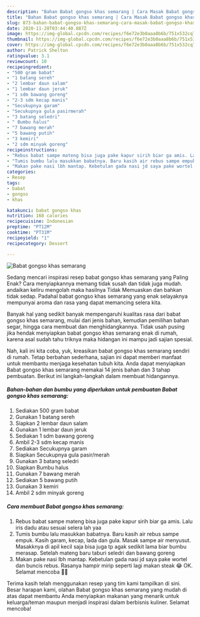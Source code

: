 ```yaml
---
description: "Bahan Babat gongso khas semarang | Cara Masak Babat gongso khas semarang Yang Lezat Sekali"
title: "Bahan Babat gongso khas semarang | Cara Masak Babat gongso khas semarang Yang Lezat Sekali"
slug: 873-bahan-babat-gongso-khas-semarang-cara-masak-babat-gongso-khas-semarang-yang-lezat-sekali
date: 2020-11-28T03:44:40.887Z
image: https://img-global.cpcdn.com/recipes/f6e72e3b0aaa8b6b/751x532cq70/babat-gongso-khas-semarang-foto-resep-utama.jpg
thumbnail: https://img-global.cpcdn.com/recipes/f6e72e3b0aaa8b6b/751x532cq70/babat-gongso-khas-semarang-foto-resep-utama.jpg
cover: https://img-global.cpcdn.com/recipes/f6e72e3b0aaa8b6b/751x532cq70/babat-gongso-khas-semarang-foto-resep-utama.jpg
author: Patrick Shelton
ratingvalue: 3.1
reviewcount: 10
recipeingredient:
- "500 gram babat"
- "1 batang sereh"
- "2 lembar daun salam"
- "1 lembar daun jeruk"
- "1 sdm bawang goreng"
- "2-3 sdm kecap manis"
- "Secukupnya garam"
- "Secukupnya gula pasirmerah"
- "3 batang seledri"
- " Bumbu halus"
- "7 bawang merah"
- "5 bawang putih"
- "3 kemiri"
- "2 sdm minyak goreng"
recipeinstructions:
- "Rebus babat sampe mateng bisa juga pake kapur sirih biar ga amis. Lalu iris dadu atau sesuai selera lah yaa"
- "Tumis bumbu lalu masukkan babatnya. Baru kasih air rebus sampe empuk. Kasih garam, kecap, lada dan gula. Masak sampe air menyusut. Masakknya di apil kecil saja bisa juga tp agak sedikit lama biar bumbu merasap. Setelah mateng baru taburi seledri dan bawang goreng"
- "Makan pake nasi lbh mantap. Kebetulan gada nasi jd saya pake wortel dan buncis rebus. Rasanya hampir mirip seperti lagi makan steak 😂 OK. Selamat mencoba 🙌💕"
categories:
- Resep
tags:
- babat
- gongso
- khas

katakunci: babat gongso khas 
nutrition: 168 calories
recipecuisine: Indonesian
preptime: "PT12M"
cooktime: "PT31M"
recipeyield: "1"
recipecategory: Dessert

---
```



![Babat gongso khas semarang](https://img-global.cpcdn.com/recipes/f6e72e3b0aaa8b6b/751x532cq70/babat-gongso-khas-semarang-foto-resep-utama.jpg)

Sedang mencari inspirasi resep babat gongso khas semarang yang Paling Enak? Cara menyiapkannya memang tidak susah dan tidak juga mudah. andaikan keliru mengolah maka hasilnya Tidak Memuaskan dan bahkan tidak sedap. Padahal babat gongso khas semarang yang enak selayaknya mempunyai aroma dan rasa yang dapat memancing selera kita.

Banyak hal yang sedikit banyak mempengaruhi kualitas rasa dari babat gongso khas semarang, mulai dari jenis bahan, kemudian pemilihan bahan segar, hingga cara membuat dan menghidangkannya. Tidak usah pusing jika hendak menyiapkan babat gongso khas semarang enak di rumah, karena asal sudah tahu triknya maka hidangan ini mampu jadi sajian spesial.




Nah, kali ini kita coba, yuk, kreasikan babat gongso khas semarang sendiri di rumah. Tetap berbahan sederhana, sajian ini dapat memberi manfaat untuk membantu menjaga kesehatan tubuh kita. Anda dapat menyiapkan Babat gongso khas semarang memakai 14 jenis bahan dan 3 tahap pembuatan. Berikut ini langkah-langkah dalam membuat hidangannya.

<!--inarticleads1-->

##### Bahan-bahan dan bumbu yang diperlukan untuk pembuatan Babat gongso khas semarang:

1. Sediakan 500 gram babat
1. Gunakan 1 batang sereh
1. Siapkan 2 lembar daun salam
1. Gunakan 1 lembar daun jeruk
1. Sediakan 1 sdm bawang goreng
1. Ambil 2-3 sdm kecap manis
1. Sediakan Secukupnya garam
1. Siapkan Secukupnya gula pasir/merah
1. Gunakan 3 batang seledri
1. Siapkan  Bumbu halus
1. Gunakan 7 bawang merah
1. Sediakan 5 bawang putih
1. Gunakan 3 kemiri
1. Ambil 2 sdm minyak goreng




<!--inarticleads2-->

##### Cara membuat Babat gongso khas semarang:

1. Rebus babat sampe mateng bisa juga pake kapur sirih biar ga amis. Lalu iris dadu atau sesuai selera lah yaa
1. Tumis bumbu lalu masukkan babatnya. Baru kasih air rebus sampe empuk. Kasih garam, kecap, lada dan gula. Masak sampe air menyusut. Masakknya di apil kecil saja bisa juga tp agak sedikit lama biar bumbu merasap. Setelah mateng baru taburi seledri dan bawang goreng
1. Makan pake nasi lbh mantap. Kebetulan gada nasi jd saya pake wortel dan buncis rebus. Rasanya hampir mirip seperti lagi makan steak 😂 OK. Selamat mencoba 🙌💕




Terima kasih telah menggunakan resep yang tim kami tampilkan di sini. Besar harapan kami, olahan Babat gongso khas semarang yang mudah di atas dapat membantu Anda menyiapkan makanan yang menarik untuk keluarga/teman maupun menjadi inspirasi dalam berbisnis kuliner. Selamat mencoba!
